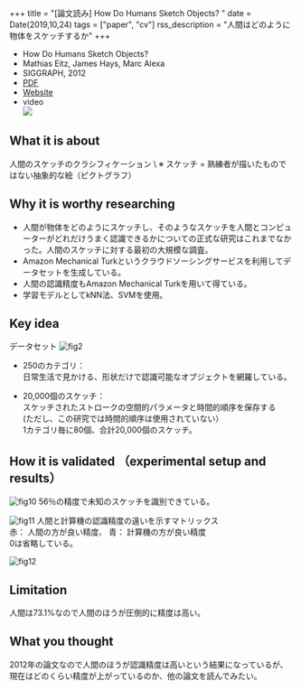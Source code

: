 +++
title = "[論文読み] How Do Humans Sketch Objects? "
date = Date(2019,10,24)
tags = ["paper", "cv"]
rss_description = "人間はどのように物体をスケッチするか"
+++

* How Do Humans Sketch Objects? 
* Mathias Eitz, James Hays, Marc Alexa
* SIGGRAPH, 2012
* [PDF](http://cybertron.cg.tu-berlin.de/eitz/pdf/2012_siggraph_classifysketch.pdf)
* [Website](http://cybertron.cg.tu-berlin.de/eitz/projects/classifysketch/)
* video  
[![](https://img.youtube.com/vi/zMzprmtJ6Ck/0.jpg)](https://www.youtube.com/watch?v=zMzprmtJ6Ck)

## What it is about
人間のスケッチのクラシフィケーション \\
※ スケッチ = 熟練者が描いたものではない抽象的な絵（ピクトグラフ）

## Why it is worthy researching

 - 人間が物体をどのようにスケッチし、そのようなスケッチを人間とコンピューターがどれだけうまく認識できるかについての正式な研究はこれまでなかった。人間のスケッチに対する最初の大規模な調査。
 - Amazon Mechanical Turkというクラウドソーシングサービスを利用してデータセットを生成している。
 - 人間の認識精度もAmazon Mechanical Turkを用いて得ている。
 - 学習モデルとしてkNN法、SVMを使用。

## Key idea
データセット
![fig2](https://user-images.githubusercontent.com/38322494/67061239-b1b1fc00-f19a-11e9-8c71-0e01dcb36a78.png)
 - 250のカテゴリ：  
 日常生活で見かける、形状だけで認識可能なオブジェクトを網羅している。  

 - 20,000個のスケッチ：  
 スケッチされたストロークの空間的パラメータと時間的順序を保存する  
 (ただし、この研究では時間的順序は使用されていない）  
 1カテゴリ毎に80個、合計20,000個のスケッチ。


## How it is validated （experimental setup and results）
![fig10](https://user-images.githubusercontent.com/38322494/67063550-22a8e200-f1a2-11e9-8161-1bc80112fc35.png)
56％の精度で未知のスケッチを識別できている。

![fig11](https://user-images.githubusercontent.com/38322494/67061287-d3ab7e80-f19a-11e9-9b80-f15c48fd6528.png)
人間と計算機の認識精度の違いを示すマトリックス  
赤： 人間の方が良い精度、 青： 計算機の方が良い精度  
0は省略している。

![fig12](https://user-images.githubusercontent.com/38322494/67061303-db6b2300-f19a-11e9-910c-78fec2eeb13a.png)


## Limitation
人間は73.1%なので人間のほうが圧倒的に精度は高い。

## What you thought
2012年の論文なので人間のほうが認識精度は高いという結果になっているが、現在はどのくらい精度が上がっているのか、他の論文を読んでみたい。

